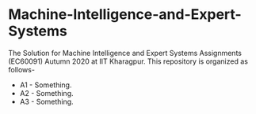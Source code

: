 # Machine-Intelligence-and-Expert-Systems
The Solution for Machine Intelligence and Expert Systems Assignments (EC60091) Autumn 2020 at IIT Kharagpur. This repository is organized as follows-

- A1 - Something.
- A2 - Something.
- A3 - Something.
